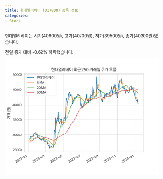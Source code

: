 ```yaml
---
title: 현대엘리베이 (017800) 종목 정보
categories:
- Stock
---
```


현대엘리베이는 시가(40600원), 고가(40700원), 저가(39500원), 종가(40300원)였습니다.

전일 종가 대비 -0.62% 하락했습니다.

<!-- more -->

![017800](/assets/stock_images/017800.png)